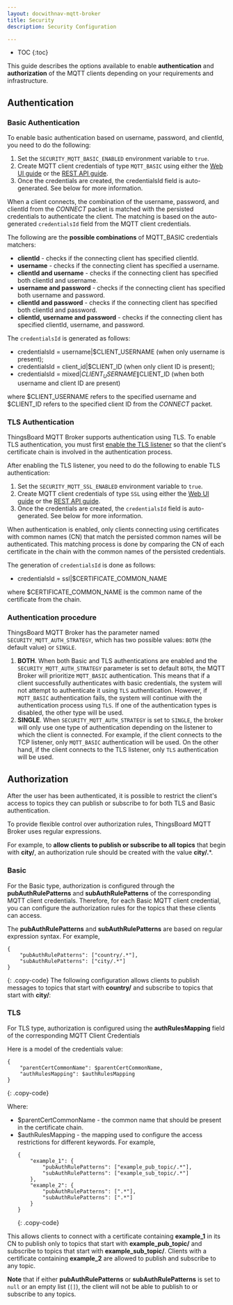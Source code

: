 ```yaml
---
layout: docwithnav-mqtt-broker
title: Security
description: Security Configuration

---
```


* TOC
{:toc}

This guide describes the options available to enable **authentication** and **authorization** of the MQTT clients depending on your requirements and infrastructure.

## Authentication

### Basic Authentication

To enable basic authentication based on username, password, and clientId, you need to do the following:

1. Set the `SECURITY_MQTT_BASIC_ENABLED` environment variable to `true`.
2. Create MQTT client credentials of type `MQTT_BASIC` using either the [Web UI guide](/docs/mqtt-broker/user-guide/ui/mqtt-client-credentials/) or the [REST API guide](/docs/mqtt-broker/mqtt-client-credentials-management/). 
3. Once the credentials are created, the credentialsId field is auto-generated. See below for more information.

When a client connects, the combination of the username, password, and clientId from the _CONNECT_ packet is matched with the persisted credentials to authenticate the client. 
The matching is based on the auto-generated `credentialsId` field from the MQTT client credentials.

The following are the **possible combinations** of MQTT_BASIC credentials matchers:
- **clientId** - checks if the connecting client has specified clientId.
- **username** - checks if the connecting client has specified a username.
- **clientId and username** - checks if the connecting client has specified both clientId and username.
- **username and password** - checks if the connecting client has specified both username and password.
- **clientId and password** - checks if the connecting client has specified both clientId and password.
- **clientId, username and password** - checks if the connecting client has specified clientId, username, and password.

The `credentialsId` is generated as follows:

- credentialsId = username\|$CLIENT_USERNAME (when only username is present);
- credentialsId = client_id\|$CLIENT_ID (when only client ID is present);
- credentialsId = mixed\|$CLIENT_USERNAME\|$CLIENT_ID (when both username and client ID are present)

where $CLIENT_USERNAME refers to the specified username  and $CLIENT_ID refers to the specified client ID from the _CONNECT_ packet.

### TLS Authentication

ThingsBoard MQTT Broker supports authentication using TLS. 
To enable TLS authentication, you must first [enable the TLS listener](/docs/mqtt-broker/mqtt-listeners/) so that the client's certificate chain is involved in the authentication process.

After enabling the TLS listener, you need to do the following to enable TLS authentication:

1. Set the `SECURITY_MQTT_SSL_ENABLED` environment variable to `true`.
2. Create MQTT client credentials of type `SSL` using either the [Web UI guide](/docs/mqtt-broker/user-guide/ui/mqtt-client-credentials/) or the [REST API guide](/docs/mqtt-broker/mqtt-client-credentials-management/).
3. Once the credentials are created, the `credentialsId` field is auto-generated. See below for more information.

When authentication is enabled, only clients connecting using certificates with common names (CN) that match the persisted common names will be authenticated. 
This matching process is done by comparing the CN of each certificate in the chain with the common names of the persisted credentials.

The generation of `credentialsId` is done as follows:

- credentialsId = ssl|$CERTIFICATE_COMMON_NAME

where $CERTIFICATE_COMMON_NAME is the common name of the certificate from the chain.

### Authentication procedure

ThingsBoard MQTT Broker has the parameter named `SECURITY_MQTT_AUTH_STRATEGY`, which has two possible values: `BOTH` (the default value) or `SINGLE`.

1. **BOTH**. When both Basic and TLS authentications are enabled and the `SECURITY_MQTT_AUTH_STRATEGY` parameter is set to default `BOTH`, 
the MQTT Broker will prioritize `MQTT_BASIC` authentication. 
This means that if a client successfully authenticates with basic credentials, the system will not attempt to authenticate it using `TLS` authentication. 
However, if `MQTT_BASIC` authentication fails, the system will continue with the authentication process using `TLS`. 
If one of the authentication types is disabled, the other type will be used.
2. **SINGLE**. When `SECURITY_MQTT_AUTH_STRATEGY` is set to `SINGLE`, the broker will only use one type of authentication depending on the listener to which the client is connected. 
For example, if the client connects to the TCP listener, only `MQTT_BASIC` authentication will be used. 
On the other hand, if the client connects to the TLS listener, only `TLS` authentication will be used.

## Authorization

After the user has been authenticated, it is possible to restrict the client's access to topics they can publish or subscribe to for both TLS and Basic authentication.

To provide flexible control over authorization rules, ThingsBoard MQTT Broker uses regular expressions. 

For example, to **allow clients to publish or subscribe to all topics** that begin with **city/**, an authorization rule should be created with the value **city/.***.

### Basic

For the Basic type, authorization is configured through the **pubAuthRulePatterns** and **subAuthRulePatterns** of the corresponding MQTT client credentials. 
Therefore, for each Basic MQTT client credential, you can configure the authorization rules for the topics that these clients can access. 

The **pubAuthRulePatterns** and **subAuthRulePatterns** are based on regular expression syntax. For example,
```
{
    "pubAuthRulePatterns": ["country/.*"],
    "subAuthRulePatterns": ["city/.*"]
}
```
{: .copy-code}
The following configuration allows clients to publish messages to topics that start with **country/** and subscribe to topics that start with **city/**:

### TLS

For TLS type, authorization is configured using the **authRulesMapping** field of the corresponding MQTT Client Credentials

Here is a model of the credentials value:

```
{
    "parentCertCommonName": $parentCertCommonName,
    "authRulesMapping": $authRulesMapping
}
```
{: .copy-code}

Where:
- $parentCertCommonName - the common name that should be present in the certificate chain.
- $authRulesMapping - the mapping used to configure the access restrictions for different keywords.
  For example,
  ```
  {
      "example_1": {
	      "pubAuthRulePatterns": ["example_pub_topic/.*"],
	      "subAuthRulePatterns": ["example_sub_topic/.*"]
	  },
	  "example_2": {
          "pubAuthRulePatterns": [".*"],
		  "subAuthRulePatterns": [".*"]
      }
  }
  ```
  {: .copy-code}

This allows clients to connect with a certificate containing **example_1** in its CN to publish only to topics that start with **example_pub_topic/** and 
subscribe to topics that start with **example_sub_topic/**. Clients with a certificate containing **example_2** are allowed to publish and subscribe to any topic.

**Note** that if either **pubAuthRulePatterns** or **subAuthRulePatterns** is set to `null` or an empty list (`[]`), the client will not be able to publish to or subscribe to any topics.
